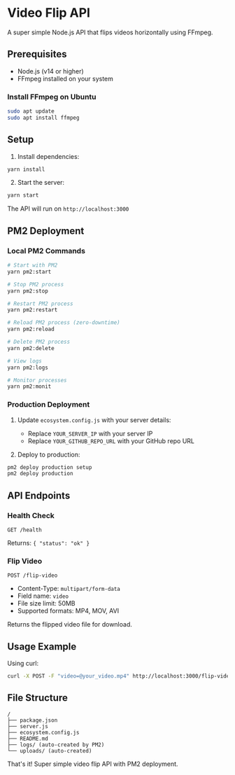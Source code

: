 # Video Flip API

A super simple Node.js API that flips videos horizontally using FFmpeg.

## Prerequisites

- Node.js (v14 or higher)
- FFmpeg installed on your system

### Install FFmpeg on Ubuntu

```bash
sudo apt update
sudo apt install ffmpeg
```

## Setup

1. Install dependencies:

```bash
yarn install
```

2. Start the server:

```bash
yarn start
```

The API will run on `http://localhost:3000`

## PM2 Deployment

### Local PM2 Commands

```bash
# Start with PM2
yarn pm2:start

# Stop PM2 process
yarn pm2:stop

# Restart PM2 process
yarn pm2:restart

# Reload PM2 process (zero-downtime)
yarn pm2:reload

# Delete PM2 process
yarn pm2:delete

# View logs
yarn pm2:logs

# Monitor processes
yarn pm2:monit
```

### Production Deployment

1. Update `ecosystem.config.js` with your server details:

   - Replace `YOUR_SERVER_IP` with your server IP
   - Replace `YOUR_GITHUB_REPO_URL` with your GitHub repo URL

2. Deploy to production:

```bash
pm2 deploy production setup
pm2 deploy production
```

## API Endpoints

### Health Check

```
GET /health
```

Returns: `{ "status": "ok" }`

### Flip Video

```
POST /flip-video
```

- Content-Type: `multipart/form-data`
- Field name: `video`
- File size limit: 50MB
- Supported formats: MP4, MOV, AVI

Returns the flipped video file for download.

## Usage Example

Using curl:

```bash
curl -X POST -F "video=@your_video.mp4" http://localhost:3000/flip-video -o flipped_video.mp4
```

## File Structure

```
/
├── package.json
├── server.js
├── ecosystem.config.js
├── README.md
├── logs/ (auto-created by PM2)
└── uploads/ (auto-created)
```

That's it! Super simple video flip API with PM2 deployment.
